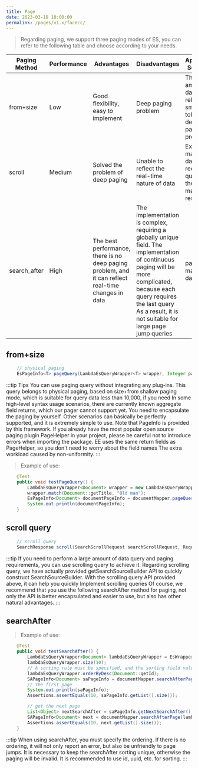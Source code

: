 ```yaml
---
title: Page
date: 2023-03-18 10:00:00
permalink: /pages/v1.x/facecc/
---
```

> Regarding paging, we support three paging modes of ES, you can refer to the following table and choose according to your needs.

| Paging Method | Performance | Advantages | Disadvantages | Application Scenarios |
| --- | --- | --- | --- | --- |
| from+size | Low | Good flexibility, easy to implement | Deep paging problem | The amount of data is relatively small, can tolerate deep paging problems |
| scroll | Medium | Solved the problem of deep paging | Unable to reflect the real-time nature of data | Export of massive data requires querying the data of massive result sets |
| search_after | High | The best performance, there is no deep paging problem, and it can reflect real-time changes in data | The implementation is complex, requiring a globally unique field. The implementation of continuous paging will be more complicated, because each query requires the last query As a result, it is not suitable for large page jump queries | paging of massive data |


## from+size
````java
    // physical paging
    EsPageInfo<T> pageQuery(LambdaEsQueryWrapper<T> wrapper, Integer pageNum, Integer pageSize);
````

:::tip Tips
You can use paging query without integrating any plug-ins. This query belongs to physical paging, based on size+from shallow paging mode, which is suitable for query data less than 10,000, if you need
In some high-level syntax usage scenarios, there are currently known aggregate field returns, which our pager cannot support yet. You need to encapsulate the paging by yourself. Other scenarios can basically be perfectly supported, and it is extremely simple to use.
Note that PageInfo is provided by this framework. If you already have the most popular open source paging plugin PageHelper in your project, please be careful not to introduce errors when importing the package. EE uses the same return fields as PageHelper, so you don't need to worry about the field names The extra workload caused by non-uniformity.
:::

> Example of use:

````java
    @Test
    public void testPageQuery() {
        LambdaEsQueryWrapper<Document> wrapper = new LambdaEsQueryWrapper<>();
        wrapper.match(Document::getTitle, "Old man");
        EsPageInfo<Document> documentPageInfo = documentMapper.pageQuery(wrapper,1,10);
        System.out.println(documentPageInfo);
    }
````

## scroll query

````java
    // scroll query
    SearchResponse scroll(SearchScrollRequest searchScrollRequest, RequestOptions requestOptions) throws IOException;
````

:::tip
If you need to perform a large amount of data query and paging requirements, you can use scrolling query to achieve it. Regarding scrolling query, we have actually provided getSearchSourceBuilder API to quickly construct SearchSourceBuilder. With the scrolling query API provided above, it can help you quickly Implement scrolling queries
Of course, we recommend that you use the following searchAfter method for paging, not only the API is better encapsulated and easier to use, but also has other natural advantages.
:::

## searchAfter

> Example of use:

````java
    @Test
    public void testSearchAfter() {
        LambdaEsQueryWrapper<Document> lambdaEsQueryWrapper = EsWrappers.lambdaQuery(Document.class);
        lambdaEsQueryWrapper.size(10);
        // A sorting rule must be specified, and the sorting field value must be unique. Here I choose to use id to sort. Actually, it can be freely specified according to the business scenario. It is not recommended to use the creation time, because it may be the same        lambdaEsQueryWrapper.orderByDesc(Document::getStarNum);
        lambdaEsQueryWrapper.orderByDesc(Document::getId);
        SAPageInfo<Document> saPageInfo = documentMapper.searchAfterPage(lambdaEsQueryWrapper, null, 10);
        // The first page
        System.out.println(saPageInfo);
        Assertions.assertEquals(10, saPageInfo.getList().size());

        // get the next page
        List<Object> nextSearchAfter = saPageInfo.getNextSearchAfter();
        SAPageInfo<Document> next = documentMapper.searchAfterPage(lambdaEsQueryWrapper, nextSearchAfter, 10);
        Assertions.assertEquals(10, next.getList().size());
    }
````

:::tip
When using searchAfter, you must specify the ordering. If there is no ordering, it will not only report an error, but also be unfriendly to page jumps.
It is necessary to keep the searchAfter sorting unique, otherwise the paging will be invalid. It is recommended to use id, uuid, etc. for sorting.
:::